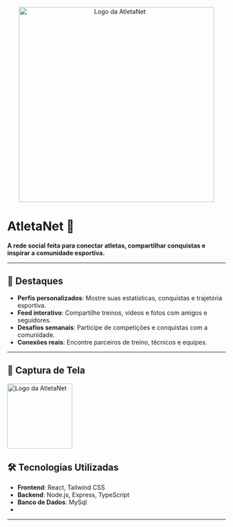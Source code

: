 <p align="center">
  <img src="https://i.postimg.cc/KvdDtd5d/image.png" alt="Logo da AtletaNet" width="450" />
</p>

# AtletaNet 🏅

**A rede social feita para conectar atletas, compartilhar conquistas e inspirar a comunidade esportiva.**

---

## 🌟 Destaques

- **Perfis personalizados**: Mostre suas estatísticas, conquistas e trajetória esportiva.
- **Feed interativo**: Compartilhe treinos, vídeos e fotos com amigos e seguidores.
- **Desafios semanais**: Participe de competições e conquistas com a comunidade.
- **Conexões reais**: Encontre parceiros de treino, técnicos e equipes.

---

## 📸 Captura de Tela

  <img src="https://i.postimg.cc/fbWCbYCL/Black.png](https://i.postimg.cc/KvdDtd5d/image.png" alt="Logo da AtletaNet" width="150" />

## 🛠️ Tecnologias Utilizadas

- **Frontend**: React, Tailwind CSS
- **Backend**: Node.js, Express, TypeScript
- **Banco de Dados**: MySql
- 
---
